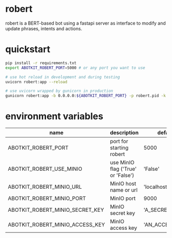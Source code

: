 # robert
robert is a BERT-based bot using a fastapi server as interface to modify and update phrases, intents and actions.

# quickstart

```zsh
pip install -r requirements.txt
export ABOTKIT_ROBERT_PORT=5000 # or any port you want to use

# use hot reload in development and during testing
uvicorn robert:app --reload

# use uvicorn wrapped by gunicorn in production
gunicorn robert:app -b 0.0.0.0:${ABOTKIT_ROBERT_PORT} -p robert.pid -k uvicorn.workers.UvicornWorker --timeout 120 --workers=1 --access-logfile access.log --log-level DEBUG --log-file app.log
```

# environment variables

|         name        |        description             |    default           |
|---------------------|--------------------------------|----------------------|
| ABOTKIT_ROBERT_PORT | port for starting robert       |   5000               |
| ABOTKIT_ROBERT_USE_MINIO | use MinIO flag ('True' or 'False')  | 'False' |
| ABOTKIT_ROBERT_MINIO_URL | MinIO host name or url | 'localhost' |
| ABOTKIT_ROBERT_MINIO_PORT | MinIO port | 9000 |
| ABOTKIT_ROBERT_MINIO_SECRET_KEY | MinIO secret key | 'A_SECRET_KEY' |
| ABOTKIT_ROBERT_MINIO_ACCESS_KEY | MinIO access key | 'AN_ACCESS_KEY' |
